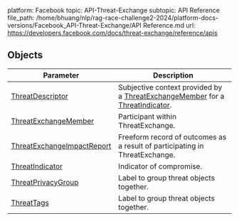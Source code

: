 platform: Facebook
topic: API-Threat-Exchange
subtopic: API Reference
file_path: /home/bhuang/nlp/rag-race-challenge2-2024/platform-docs-versions/Facebook_API-Threat-Exchange/API Reference.md
url: https://developers.facebook.com/docs/threat-exchange/reference/apis


## Objects

| Parameter | Description |
| --- | --- |
| [ThreatDescriptor](https://developers.facebook.com/docs/threat-exchange/reference/apis/threat-descriptor) | Subjective context provided by a [ThreatExchangeMember](https://developers.facebook.com/docs/threat-exchange/reference/apis/threat-exchange-member) for a [ThreatIndicator](https://developers.facebook.com/docs/threat-exchange/reference/apis/threat-indicator). |
| [ThreatExchangeMember](https://developers.facebook.com/docs/threat-exchange/reference/apis/threat-exchange-member) | Participant within ThreatExchange. |
| [ThreatExchangeImpactReport](https://developers.facebook.com/docs/threat-exchange/reference/apis/threat-exchange-impact-report) | Freeform record of outcomes as a result of participating in ThreatExchange. |
| [ThreatIndicator](https://developers.facebook.com/docs/threat-exchange/reference/apis/threat-indicator) | Indicator of compromise. |
| [ThreatPrivacyGroup](https://developers.facebook.com/docs/threat-exchange/reference/apis/threat-privacy-group) | Label to group threat objects together. |
| [ThreatTags](https://developers.facebook.com/docs/threat-exchange/reference/apis/threattags) | Label to group threat objects together. |